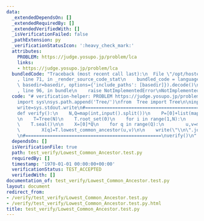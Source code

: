 ```yaml
---
data:
  _extendedDependsOn: []
  _extendedRequiredBy: []
  _extendedVerifiedWith: []
  _isVerificationFailed: false
  _pathExtension: py
  _verificationStatusIcon: ':heavy_check_mark:'
  attributes:
    PROBLEM: https://judge.yosupo.jp/problem/lca
    links:
    - https://judge.yosupo.jp/problem/lca
  bundledCode: "Traceback (most recent call last):\n  File \"/opt/hostedtoolcache/Python/3.10.7/x64/lib/python3.10/site-packages/onlinejudge_verify/documentation/build.py\"\
    , line 71, in _render_source_code_stat\n    bundled_code = language.bundle(stat.path,\
    \ basedir=basedir, options={'include_paths': [basedir]}).decode()\n  File \"/opt/hostedtoolcache/Python/3.10.7/x64/lib/python3.10/site-packages/onlinejudge_verify/languages/python.py\"\
    , line 96, in bundle\n    raise NotImplementedError\nNotImplementedError\n"
  code: "# verification-helper: PROBLEM https://judge.yosupo.jp/problem/lca\n\n#==================================================\n\
    import sys\nsys.path.append('Tree/')\nfrom  Tree import Tree\n\ninput=sys.stdin.readline\n\
    write=sys.stdout.write\n#==================================================\n\
    def verify():\n    N,Q=map(int,input().split())\n    P=[0]+list(map(int,input().split()))\n\
    \n    T=Tree(N)\n    T.root_set(0)\n    for i in range(1,N):\n        T.parent_set(i,P[i])\n\
    \    T.seal()\n\n    X=[0]*Q\n    for q in range(Q):\n        u,v=map(int,input().split())\n\
    \        X[q]=T.lowest_common_ancestor(u,v)\n\n    write(\"\\n\".join(map(str,X)))\n\
    \n#==================================================\nverify()\n"
  dependsOn: []
  isVerificationFile: true
  path: test_verify/Lowest_Common_Ancestor.test.py
  requiredBy: []
  timestamp: '1970-01-01 00:00:00+00:00'
  verificationStatus: TEST_ACCEPTED
  verifiedWith: []
documentation_of: test_verify/Lowest_Common_Ancestor.test.py
layout: document
redirect_from:
- /verify/test_verify/Lowest_Common_Ancestor.test.py
- /verify/test_verify/Lowest_Common_Ancestor.test.py.html
title: test_verify/Lowest_Common_Ancestor.test.py
---
```


